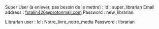 Super User (à enlever, pas besoin de le mettre) :
    Id : super_librarian
    Email address : futalin426@protonmail.com
    Password : new_librarian

Librarian user :
    Id : Notre_livre_notre_media
    Password : librarian